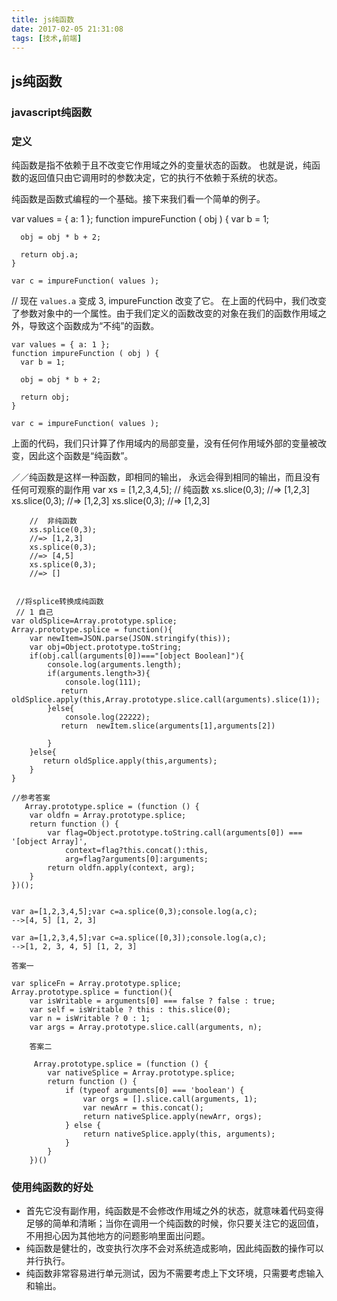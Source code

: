 ```yaml
---
title: js纯函数
date: 2017-02-05 21:31:08
tags: [技术,前端]
---
```

## js纯函数

### javascript纯函数

### 定义

  纯函数是指不依赖于且不改变它作用域之外的变量状态的函数。
  也就是说，纯函数的返回值只由它调用时的参数决定，它的执行不依赖于系统的状态。
  
  纯函数是函数式编程的一个基础。接下来我们看一个简单的例子。
  
<!-- more -->
 
   var values = { a: 1 };
	function impureFunction ( obj ) {
	  var b = 1;
	
	  obj = obj * b + 2;
	
	  return obj.a;
	}
	
	var c = impureFunction( values );
// 现在 `values.a` 变成 3,  impureFunction 改变了它。
在上面的代码中，我们改变了参数对象中的一个属性。由于我们定义的函数改变的对象在我们的函数作用域之外，导致这个函数成为“不纯”的函数。

    var values = { a: 1 };
	function impureFunction ( obj ) {
	  var b = 1;
	
	  obj = obj * b + 2;
	
	  return obj;
	}
	
	var c = impureFunction( values );
上面的代码，我们只计算了作用域内的局部变量，没有任何作用域外部的变量被改变，因此这个函数是“纯函数”。

／／纯函数是这样一种函数，即相同的输出，
    永远会得到相同的输出，而且没有任何可观察的副作用
    var xs  =   [1,2,3,4,5];
        //  纯函数
        xs.slice(0,3);
        //=> [1,2,3]
        xs.slice(0,3);
        //=> [1,2,3]
        xs.slice(0,3);
        //=> [1,2,3]
        
        //  非纯函数
        xs.splice(0,3);
        //=> [1,2,3]
        xs.splice(0,3);
        //=> [4,5]
        xs.splice(0,3);
        //=> []
        
    
     //将splice转换成纯函数
     // 1 自己
    var oldSplice=Array.prototype.splice;
    Array.prototype.splice = function(){
        var newItem=JSON.parse(JSON.stringify(this));
        var obj=Object.prototype.toString;
        if(obj.call(arguments[0])==="[object Boolean]"){
            console.log(arguments.length);
            if(arguments.length>3){
                console.log(111);
               return oldSplice.apply(this,Array.prototype.slice.call(arguments).slice(1));
            }else{
                console.log(22222);
               return  newItem.slice(arguments[1],arguments[2])

            }
        }else{
           return oldSplice.apply(this,arguments);
        }
    }
    
    //参考答案
       Array.prototype.splice = (function () {
        var oldfn = Array.prototype.splice;
        return function () {
            var flag=Object.prototype.toString.call(arguments[0]) === '[object Array]',
                context=flag?this.concat():this,
                arg=flag?arguments[0]:arguments;
            return oldfn.apply(context, arg);
        }
    })();


    var a=[1,2,3,4,5];var c=a.splice(0,3);console.log(a,c);
    -->[4, 5] [1, 2, 3]

    var a=[1,2,3,4,5];var c=a.splice([0,3]);console.log(a,c);
    -->[1, 2, 3, 4, 5] [1, 2, 3]


```
答案一

var spliceFn = Array.prototype.splice;
Array.prototype.splice = function(){
    var isWritable = arguments[0] === false ? false : true;
    var self = isWritable ? this : this.slice(0);
    var n = isWritable ? 0 : 1;
    var args = Array.prototype.slice.call(arguments, n);
    
    答案二

     Array.prototype.splice = (function () {
        var nativeSplice = Array.prototype.splice;
        return function () {
            if (typeof arguments[0] === 'boolean') {
                var orgs = [].slice.call(arguments, 1);
                var newArr = this.concat();
                return nativeSplice.apply(newArr, orgs);
            } else {
                return nativeSplice.apply(this, arguments);
            }
        }
    })()

```




### 使用纯函数的好处
   * 首先它没有副作用，纯函数是不会修改作用域之外的状态，就意味着代码变得足够的简单和清晰；当你在调用一个纯函数的时候，你只要关注它的返回值，不用担心因为其他地方的问题影响里面出问题。
   * 纯函数是健壮的，改变执行次序不会对系统造成影响，因此纯函数的操作可以并行执行。
   * 纯函数非常容易进行单元测试，因为不需要考虑上下文环境，只需要考虑输入和输出。


  
  
    